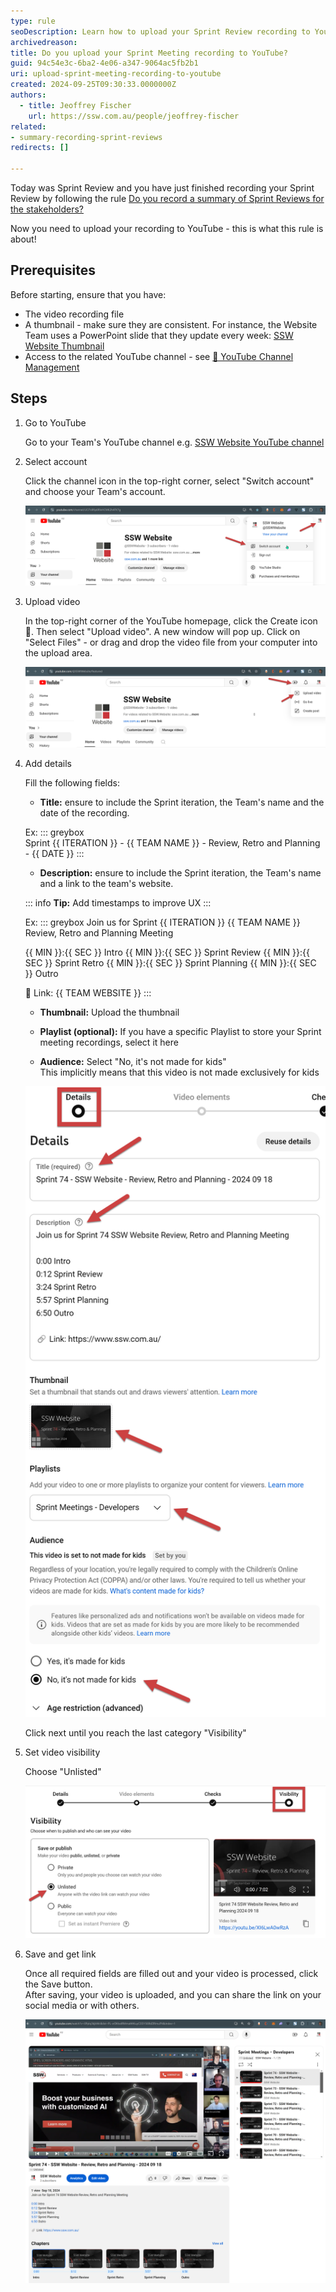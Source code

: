 ```yaml
---
type: rule
seoDescription: Learn how to upload your Sprint Review recording to YouTube with this step-by-step guide. Follow best practices for video uploads, including adding relevant details, optimizing your thumbnail, and setting the correct visibility options to ensure seamless sharing with stakeholders.
archivedreason: 
title: Do you upload your Sprint Meeting recording to YouTube?
guid: 94c54e3c-6ba2-4e06-a347-9064ac5fb2b1
uri: upload-sprint-meeting-recording-to-youtube
created: 2024-09-25T09:30:33.0000000Z
authors:
  - title: Jeoffrey Fischer
    url: https://ssw.com.au/people/jeoffrey-fischer
related:
- summary-recording-sprint-reviews
redirects: []

---
```


Today was Sprint Review and you have just finished recording your Sprint Review by following the rule [Do you record a summary of Sprint Reviews for the stakeholders?](/summary-recording-sprint-reviews/)

Now you need to upload your recording to YouTube - this is what this rule is about!

<!--endintro-->

## Prerequisites

Before starting, ensure that you have:

* The video recording file
* A thumbnail - make sure they are consistent. For instance, the Website Team uses a PowerPoint slide that they update every week: [SSW Website Thumbnail](https://sswcom.sharepoint.com/:p:/s/SSWWebsitev3/EXK91BgLmO9DnT9np2HabPoBm5vQiKfggtG3DqtDw-aQHA?e=Im08L9)
* Access to the related YouTube channel - see [📖 YouTube Channel Management](https://my.sugarlearning.com/SSW/items/14066/youtube-channel-management)

## Steps

1. Go to YouTube

    Go to your Team's YouTube channel e.g. [SSW Website YouTube channel](https://www.youtube.com/channel/UCi7s9fJp6RlvHCMK2hATK7g)

2. Select account

    Click the channel icon in the top-right corner, select "Switch account" and choose your Team's account.

    ![Figure: Switch to your Team's YouTube channel](Figure1-login.png)  

3. Upload video

    In the top-right corner of the YouTube homepage, click the Create icon 🎥.
    Then select "Upload video". A new window will pop up.
    Click on "Select Files" - or drag and drop the video file from your computer into the upload area.  

    ![Figure: Upload the video](Figure2-upload-video.png)

4. Add details

    Fill the following fields:

    * **Title:** ensure to include the Sprint iteration, the Team's name and the date of the recording.

    Ex:
    ::: greybox  
    Sprint {{ ITERATION }} - {{ TEAM NAME }} - Review, Retro and Planning - {{ DATE }}
    :::

    * **Description:** ensure to include the Sprint iteration, the Team's name and a link to the team's website.

    ::: info
    **Tip:** Add timestamps to improve UX
    :::

    Ex:
    ::: greybox
    Join us for Sprint {{ ITERATION }} {{ TEAM NAME }} Review, Retro and Planning Meeting

    {{ MIN }}:{{ SEC }} Intro
    {{ MIN }}:{{ SEC }} Sprint Review
    {{ MIN }}:{{ SEC }} Sprint Retro
    {{ MIN }}:{{ SEC }} Sprint Planning
    {{ MIN }}:{{ SEC }} Outro

    🔗 Link: {{ TEAM WEBSITE }}
    :::

    * **Thumbnail:** Upload the thumbnail

    * **Playlist (optional):** If you have a specific Playlist to store your Sprint meeting recordings, select it here

    * **Audience:** Select "No, it's not made for kids"  
    This implicitly means that this video is not made exclusively for kids

    ![Figure: Add details](Figure3-details.png)

    Click next until you reach the last category "Visibility"

5. Set video visibility

   Choose "Unlisted"

   ![Figure: Add details](Figure4-visibility.png)

6. Save and get link

   Once all required fields are filled out and your video is processed, click the Save button.   
   After saving, your video is uploaded, and you can share the link on your social media or with others.

   ![Figure: How your video will look like once uploaded](Figure5-live-video.png)
